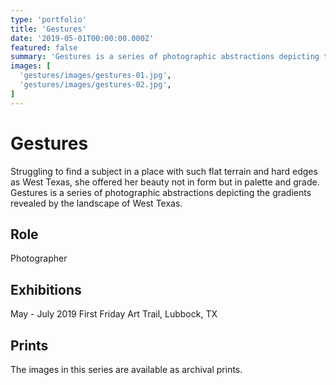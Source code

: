 ```yaml
---
type: 'portfolio'
title: 'Gestures'
date: '2019-05-01T00:00:00.000Z'
featured: false
summary: 'Gestures is a series of photographic abstractions depicting the gradients revealed by the landscape of West Texas.'
images: [
  'gestures/images/gestures-01.jpg',
  'gestures/images/gestures-02.jpg',
]
---
```


# Gestures

Struggling to find a subject in a place with such flat terrain and hard edges as West Texas, she offered her beauty not in form but in palette and grade. Gestures is a series of photographic abstractions depicting the gradients revealed by the landscape of West Texas.

## Role

Photographer

## Exhibitions

May - July 2019 First Friday Art Trail, Lubbock, TX

## Prints

The images in this series are available as archival prints.
